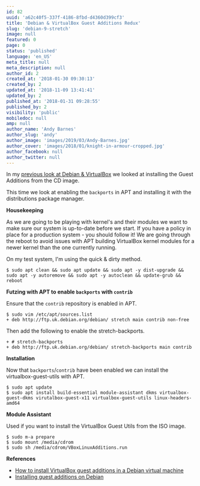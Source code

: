 ```yaml
---
id: 82
uuid: 'a62c40f5-337f-4186-8fbd-d4360d399cf3'
title: 'Debian & VirtualBox Guest Additions Redux'
slug: 'debian-9-stretch'
image: null
featured: 0
page: 0
status: 'published'
language: 'en_US'
meta_title: null
meta_description: null
author_id: 2
created_at: '2018-01-30 09:30:13'
created_by: 2
updated_at: '2018-11-09 13:41:41'
updated_by: 2
published_at: '2018-01-31 09:28:55'
published_by: 2
visibility: 'public'
mobiledoc: null
amp: null
author_name: 'Andy Barnes'
author_slug: 'andy'
author_image: 'images/2019/03/Andy-Barnes.jpg'
author_cover: 'images/2018/01/knight-in-armour-cropped.jpg'
author_facebook: null
author_twitter: null
---
```


In my [previous look at Debian & VirtualBox](https://www.neontribe.co.uk/debian-virtualbox-guest-additions/) we looked at installing the Guest Additions from the CD image.

This time we look at enabling the `backports` in APT and installing it with the distributions package manager.

**Housekeeping**

As we are going to be playing with kernel's and their modules we want to make sure our system is up-to-date before we start. If you have a policy in place for a production system - you should follow it! We are going through the reboot to avoid issues with APT building VirtualBox kernel modules for a newer kernel than the one currently running.

On my test system, I'm using the quick & dirty method.

```
$ sudo apt clean && sudo apt update && sudo apt -y dist-upgrade && sudo apt -y autoremove && sudo apt -y autoclean && update-grub && reboot
```

**Futzing with APT to enable `backports` with `contrib`**

Ensure that the `contrib` repository is enabled in APT.

```
$ sudo vim /etc/apt/sources.list
+ deb http://ftp.uk.debian.org/debian/ stretch main contrib non-free
```

Then add the following to enable the stretch-backports.

```
+ # stretch-backports
+ deb http://ftp.uk.debian.org/debian/ stretch-backports main contrib
```

**Installation**

Now that `backports`/`contrib` have been enabled we can install the virtualbox-guest-utils with APT.

```
$ sudo apt update
$ sudo apt install build-essential module-assistant dkms virtualbox-guest-dkms virutalbox-guest-x11 virtualbox-guest-utils linux-headers-amd64
```

**Module Assistant**

Used if you want to install the VirtualBox Guest Utils from the ISO image.

```
$ sudo m-a prepare
$ sudo mount /media/cdrom
$ sudo sh /media/cdrom/VBoxLinuxAdditions.run
```

**References**

- [How to install VirtualBox guest additions in a Debian virtual machine](https://unix.stackexchange.com/questions/286934/how-to-install-virtualbox-guest-additions-in-a-debian-virtual-machine)
- [Installing guest additions on Debian](https://virtualboxes.org/doc/installing-guest-additions-on-debian/)
